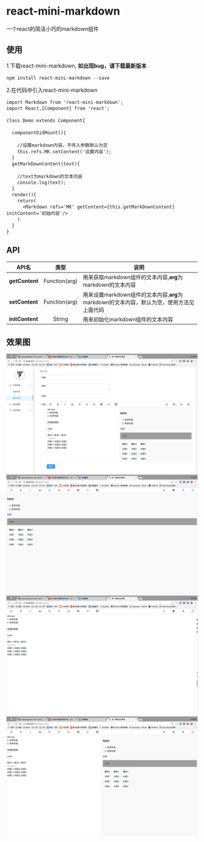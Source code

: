 # react-mini-markdown
一个react的简洁小巧的markdown组件

## 使用
1.下载react-mini-markdown, **如出现bug，请下载最新版本**
```
npm install react-mini-markdown --save
```
2.在代码中引入react-mini-markdown
```
import Markdown from 'react-mini-markdown';
import React,{Component} from 'react';

class Demo extends Component{

  componentDidMount(){

    //设置markdown内容，不传入参数默认为空
    this.refs.MK.setContent('设置内容');
  }
  getMarkDownContent(text){

    //text为markdown的文本内容
    console.log(text);
  }
  render(){
    return(
      <Markdown refs='MK' getContent={this.getMarkDownContent} initContent='初始内容'/>
    )
  }
}
```

## API
API名 | 类型 | 说明
-|:-:|-
**getContent** | Function(arg)| 用来获取markdown组件的文本内容,**arg**为markdown的文本内容
**setContent** | Function(arg)| 用来设置markdown组件的文本内容,**arg**为markdown的文本内容，默认为空，使用方法见上面代码
**initContent** | String| 用来初始化markdown组件的文本内容


## 效果图

![实际项目应用图](/source/1.png)
![全屏编辑](/source/2.png)
![全屏预览](/source/3.png)
![全屏编辑和预览](/source/4.png)
